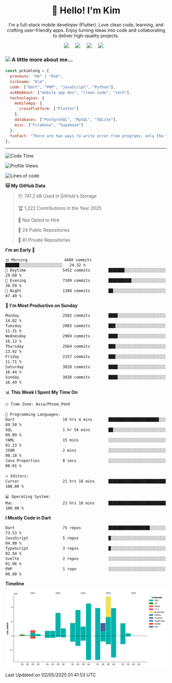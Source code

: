 <h1 align="center">👋 Hello! I'm Kim</h1>

<p align="center">
   I'm a full-stack mobile developer (Flutter). Love clean code, learning, and crafting user-friendly apps. Enjoy turning ideas into code and collaborating to deliver high-quality projects.
</p>

<p align="center">
  <a href="mailto:pochkimlong88@gmail.com"><img src="https://img.shields.io/badge/gmail-%23D14836.svg?&style=for-the-badge&logo=gmail&logoColor=white" /></a>&nbsp;&nbsp;&nbsp;&nbsp;
  <a href="https://t.me/pochkimlong/"><img src="https://img.shields.io/badge/telegram-%230077B5.svg?&style=for-the-badge&logo=telegram&logoColor=white" /></a>&nbsp;&nbsp;&nbsp;&nbsp;
  <a href="https://www.youtube.com/@PochKimlong/"><img src="https://img.shields.io/badge/youtube-%23dc2743.svg?&style=for-the-badge&logo=youtube&logoColor=white" /></a>&nbsp;&nbsp;&nbsp;&nbsp;
  <a href="https://www.tiktok.com/@pckimlong/"><img src="https://img.shields.io/badge/tiktok-%23000000.svg?&style=for-the-badge&logo=tiktok&logoColor=white" /></a>&nbsp;&nbsp;&nbsp;&nbsp;
</p>

### <img src="https://media.giphy.com/media/VgCDAzcKvsR6OM0uWg/giphy.gif" width="50"> A little more about me...  

```javascript
const pckimlong = {
  pronouns: "He" | "Him",
  nickname: "Kim",
  code: ["Dart", "PHP", "JavaScript", "Python"],
  askMeAbout: ["mobile app dev", "clean code", "tech"],
  technologies: {
    mobileApp: {
      crossPlatform: ["Flutter"]
    },
    databases: ["PostgreSQL", "MySQL", "SQLite"],
    misc: ["Firebase", "Supabase"]
  },
  funFact: "There are two ways to write error-free programs; only the third one works."
};
```
---

<!--START_SECTION:waka-->
![Code Time](http://img.shields.io/badge/Code%20Time-1%2C447%20hrs%2045%20mins-blue)

![Profile Views](http://img.shields.io/badge/Profile%20Views-0-blue)

![Lines of code](https://img.shields.io/badge/From%20Hello%20World%20I%27ve%20Written-35.2%20million%20lines%20of%20code-blue)

**🐱 My GitHub Data** 

> 📦 741.2 kB Used in GitHub's Storage 
 > 
> 🏆 1,222 Contributions in the Year 2025
 > 
> 🚫 Not Opted to Hire
 > 
> 📜 24 Public Repositories 
 > 
> 🔑 81 Private Repositories 
 > 
**I'm an Early 🐤** 

```text
🌞 Morning                4480 commits        ██████░░░░░░░░░░░░░░░░░░░   24.32 % 
🌆 Daytime                5452 commits        ███████░░░░░░░░░░░░░░░░░░   29.60 % 
🌃 Evening                7109 commits        ██████████░░░░░░░░░░░░░░░   38.59 % 
🌙 Night                  1380 commits        ██░░░░░░░░░░░░░░░░░░░░░░░   07.49 % 
```
📅 **I'm Most Productive on Sunday** 

```text
Monday                   2582 commits        ████░░░░░░░░░░░░░░░░░░░░░   14.02 % 
Tuesday                  2083 commits        ███░░░░░░░░░░░░░░░░░░░░░░   11.31 % 
Wednesday                2969 commits        ████░░░░░░░░░░░░░░░░░░░░░   16.12 % 
Thursday                 2564 commits        ███░░░░░░░░░░░░░░░░░░░░░░   13.92 % 
Friday                   2157 commits        ███░░░░░░░░░░░░░░░░░░░░░░   11.71 % 
Saturday                 3028 commits        ████░░░░░░░░░░░░░░░░░░░░░   16.44 % 
Sunday                   3038 commits        ████░░░░░░░░░░░░░░░░░░░░░   16.49 % 
```


📊 **This Week I Spent My Time On** 

```text
🕑︎ Time Zone: Asia/Phnom_Penh

💬 Programming Languages: 
Dart                     19 hrs 4 mins       ██████████████████████░░░   89.50 % 
SQL                      1 hr 56 mins        ██░░░░░░░░░░░░░░░░░░░░░░░   09.09 % 
YAML                     15 mins             ░░░░░░░░░░░░░░░░░░░░░░░░░   01.23 % 
JSON                     2 mins              ░░░░░░░░░░░░░░░░░░░░░░░░░   00.18 % 
Java Properties          0 secs              ░░░░░░░░░░░░░░░░░░░░░░░░░   00.01 % 

🔥 Editors: 
Cursor                   21 hrs 18 mins      █████████████████████████   100.00 % 

💻 Operating System: 
Mac                      21 hrs 18 mins      █████████████████████████   100.00 % 
```

**I Mostly Code in Dart** 

```text
Dart                     75 repos            ██████████████████░░░░░░░   73.53 % 
JavaScript               5 repos             █░░░░░░░░░░░░░░░░░░░░░░░░   04.90 % 
TypeScript               3 repos             █░░░░░░░░░░░░░░░░░░░░░░░░   02.94 % 
Svelte                   2 repos             ░░░░░░░░░░░░░░░░░░░░░░░░░   01.96 % 
PHP                      1 repo              ░░░░░░░░░░░░░░░░░░░░░░░░░   00.98 % 
```



**Timeline**

![Lines of Code chart](https://raw.githubusercontent.com/pckimlong/pckimlong/main/assets/bar_graph.png)


 Last Updated on 02/05/2025 01:41:53 UTC
<!--END_SECTION:waka-->

<!---
PochKimlong/PochKimlong is a ✨ special ✨ repository because its `README.md` (this file) appears on your GitHub profile.
You can click the Preview link to take a look at your changes.
--->
